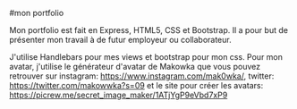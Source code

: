 #mon portfolio

Mon portfolio est fait en Express, HTML5, CSS et Bootstrap.
Il a pour but de présenter mon travail à de futur employeur ou collaborateur.

J'utilise Handlebars pour mes views et bootstrap pour mon css.
Pour mon avatar, j'utilise le générateur d'avatar de Makowka que vous pouvez retrouver sur instagram: https://www.instagram.com/mak0wka/, twitter: https://twitter.com/makowwka?s=09 et le site pour créer les avatars: https://picrew.me/secret_image_maker/1ATjYgP9eVbd7xP9
